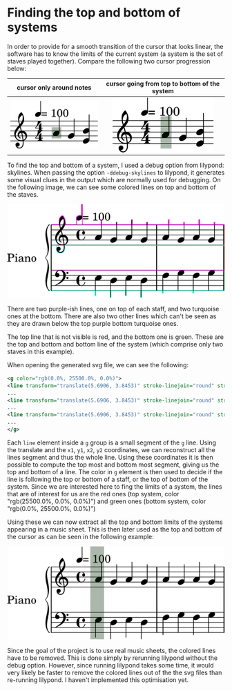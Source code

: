 # Finding the top and bottom of systems

In order to provide for a smooth transition of the cursor that looks linear, the software has to know the limits of the current
system (a system is the set of staves played together). Compare the following two cursor progression below:

| cursor only around notes | cursor going from top to bottom of the system |
|:---------:|:---------:|
| ![cursor only wraps the notes](./finding_systems_top_and_bottom_assets/simple_bad_cursor.gif) | ![cursor goes from top to bottom](./finding_systems_top_and_bottom_assets/simple_good_cursor.gif) |


To find the top and bottom of a system, I used a debug option from lilypond: skylines.
When passing the option `-ddebug-skylines` to lilypond, it generates some visual clues in the output
which are normally used for debugging. On the following image, we can see some colored lines on top and
bottom of the staves.

![simple example showing skylines](./finding_systems_top_and_bottom_assets/simple_for_skylines.svg)

There are two purple-ish lines, one on top of each staff, and two turquoise ones at the bottom. There are
also two other lines which can't be seen as they are drawn below the top purple bottom turquoise ones.

The top line that is not visible is red, and the bottom one is green. These are the top and bottom and
bottom line of the system (which comprise only two staves in this example).

When opening the generated svg file, we can see the following:

```svg
<g color="rgb(0.0%, 25500.0%, 0.0%)">
<line transform="translate(5.6906, 3.8453)" stroke-linejoin="round" stroke-linecap="round" stroke-width="0.1000" stroke="currentColor" x1="42.8096" y1="8.0873" x2="42.8096" y2="8.0873"/>
...
<line transform="translate(5.6906, 3.8453)" stroke-linejoin="round" stroke-linecap="round" stroke-width="0.1000" stroke="currentColor" x1="42.8096" y1="17.0373" x2="42.8096" y2="8.0873"/>
...
<line transform="translate(5.6906, 3.8453)" stroke-linejoin="round" stroke-linecap="round" stroke-width="0.1000" stroke="currentColor" x1="42.8096" y1="17.0373" x2="42.8096" y2="17.0373"/>
...
</g>
```

Each `line` element inside a `g` group is a small segment of the `g` line. Using the translate and the `x1`,
`y1`, `x2`, `y2` coordinates, we can reconstruct all the lines segment and thus the whole line. Using these
coordinates it is then possible to compute the top most and bottom most segment, giving us the top and bottom
of a line. The color in `g` element is then used to decide if the line is following the top or bottom of a
staff, or the top of bottom of the system. Since we are interested here to fing the limits of a system, the
lines that are of interest for us are the red ones (top system, color "rgb(25500.0%, 0.0%, 0.0%)") and green
ones (bottom system, color "rgb(0.0%, 25500.0%, 0.0%)")

Using these we can now extract all the top and bottom limits of the systems appearing in a music sheet. This is
then later used as the top and bottom of the cursor as can be seen in the following example:

![top and bottom are now constant](./finding_systems_top_and_bottom_assets/constant_top_and_bottom.gif)

Since the goal of the project is to use real music sheets, the colored lines have to be removed. This is done
simply by rerunning lilypond without the debug option. However, since running lilypond takes some time, it
would very likely be faster to remove the colored lines out of the the svg files than re-running lilypond.
I haven't implemented this optimisation yet.
